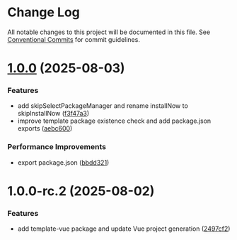 # Change Log

All notable changes to this project will be documented in this file.
See [Conventional Commits](https://conventionalcommits.org) for commit guidelines.

# [1.0.0](https://github.com/eleven-net-cn/create-app/compare/@e.fe/template-vue@1.0.0-rc.2...@e.fe/template-vue@1.0.0) (2025-08-03)


### Features

* add skipSelectPackageManager and rename installNow to skipInstallNow ([f3f47a3](https://github.com/eleven-net-cn/create-app/commit/f3f47a34c12b3644fc0ee27c364364551d1350a0))
* improve template package existence check and add package.json exports ([aebc600](https://github.com/eleven-net-cn/create-app/commit/aebc600ddefc30a9b4375bd003887500f06dafd0))


### Performance Improvements

* export package.json ([bbdd321](https://github.com/eleven-net-cn/create-app/commit/bbdd321b7399ce0da3aca50517f35ff7d4a281ac))





# 1.0.0-rc.2 (2025-08-02)


### Features

* add template-vue package and update Vue project generation ([2497cf2](https://github.com/eleven-net-cn/create-app/commit/2497cf2049ec031aee2bee183aa616acb57d4998))
